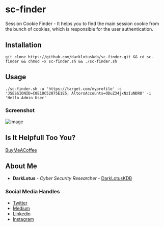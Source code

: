 # sc-finder
Session Cookie Finder - It helps you to find the main session cookie from the bunch of cookies, which is responsible for the user authentication.

## Installation
```
git clone https://github.com/darklotuskdb/sc-finder.git && cd sc-finder && chmod +x sc-finder.sh && ./sc-finder.sh
```
## Usage
```
./sc-finder.sh -u 'https://target.com/myprofile' -c 'JSESSIONID=C0E10C52075E1E5; AltoroAccounts=ODuZ34jxNzIuNDR8' -i 'Hello Admin User'
```

### Screenshot
![image](https://user-images.githubusercontent.com/29382875/125442021-37b2baa2-fd4f-4edb-988d-4ccc0091e606.png)

## Is It Helpfull Too You?
[BuyMeACoffee](https://www.buymeacoffee.com/darklotus)

## About Me

* **DarkLotus** - *Cyber Security Researcher* - [DarkLotusKDB](https://github.com/darklotuskdb)

### Social Media Handles
* [Twitter](https://twitter.com/darklotuskdb)
* [Medium](https://medium.com/@darklotus)
* [Linkedin](https://www.linkedin.com/in/kamaldeepbhati/)
* [Instagram](https://www.instagram.com/kamaldeepbhati/)
